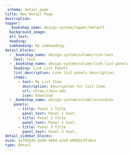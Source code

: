 ```yaml
---
_schema: detail_page
title: New Detail Page
description:
topper:
  _bookshop_name: design-system/topper/default
  background_image:
  alt_text:
  heading:
  subheading: My subheading.
detail_blocks:
  - _bookshop_name: design-system/column/rich-text
    text: Text.
  - _bookshop_name: design-system/column/link-list-panels
    heading: Link List Panels
    list_description: Link list panels description.
    items:
      - text: My List Item
        description: Description for list item.
        url: https://wvu.edu
        icon: Download
  - _bookshop_name: design-system/column/accordion
    panels:
      - title: Panel 1 Title
        panel_text: Panel 1 text.
      - title: Panel 2 Title
        panel_text: Panel 2 text.
      - title: Panel 3 Title
        panel_text: Panel 3 text.
detail_sidebar_blocks:
uuid: a2793e2b-2e99-46bd-a324-e0892c4fa0ce
type: detail
---
```

